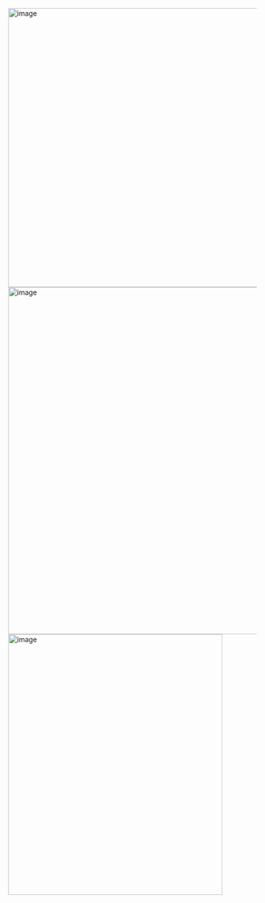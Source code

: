 <img width="949" height="565" alt="image" src="https://github.com/user-attachments/assets/ed2da6f2-af17-4a10-802f-47fdcfcf8d27" />
<img width="1660" height="703" alt="image" src="https://github.com/user-attachments/assets/74a62141-e3ea-4bdd-b180-f00a7e3b57f0" />
<img width="434" height="528" alt="image" src="https://github.com/user-attachments/assets/9584e648-2404-40d9-93b4-406208bf30bf" />
